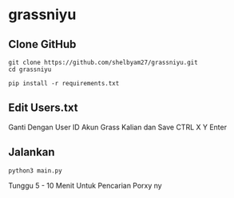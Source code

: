 # grassniyu

## Clone GitHub

```
git clone https://github.com/shelbyam27/grassniyu.git
cd grassniyu
```

```
pip install -r requirements.txt
```

## Edit Users.txt

Ganti Dengan User ID Akun Grass Kalian dan Save CTRL X Y Enter

## Jalankan

```
python3 main.py
```

Tunggu 5 - 10 Menit Untuk Pencarian Porxy ny
